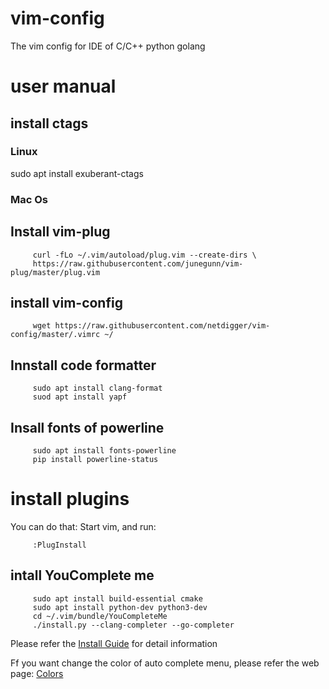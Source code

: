 # vim-config

The vim config for IDE of C/C++ python golang

# user manual

## install ctags

### Linux

sudo apt install exuberant-ctags

### Mac Os

## Install vim-plug

         curl -fLo ~/.vim/autoload/plug.vim --create-dirs \
         https://raw.githubusercontent.com/junegunn/vim-plug/master/plug.vim

## install vim-config

         wget https://raw.githubusercontent.com/netdigger/vim-config/master/.vimrc ~/

## Innstall code formatter

         sudo apt install clang-format
         suod apt install yapf

## Insall fonts of powerline

         sudo apt install fonts-powerline
         pip install powerline-status

# install plugins

You can do that: Start vim, and run:

         :PlugInstall

## intall YouComplete me

         sudo apt install build-essential cmake
         sudo apt install python-dev python3-dev
         cd ~/.vim/bundle/YouCompleteMe
         ./install.py --clang-completer --go-completer

Please refer the [Install Guide](https://github.com/Valloric/YouCompleteMe) 
for detail information

Ff you want change the color of auto complete menu, 
please refer the web page: [Colors](https://jonasjacek.github.io/colors/)
